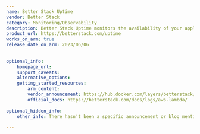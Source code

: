 ```yaml
---
name: Better Stack Uptime
vendor: Better Stack
category: Monitoring/Observability
description: Better Stack Uptime monitors the availability of your applications and alerts you to any downtime, ensuring uninterrupted service.
product_url: https://betterstack.com/uptime
works_on_arm: true
release_date_on_arm: 2023/06/06
 
 
optional_info:
    homepage_url:
    support_caveats:
    alternative_options:
    getting_started_resources:
        arm_content:
        vendor_announcement: https://hub.docker.com/layers/betterstack/aws-ecs-fluent-bit/arm64-1/images/sha256-89b99ac3fa15bf4246846a454d3a413e907a38d231ddfe7cb0665fbc7af6330e?context=explore
        official_docs: https://betterstack.com/docs/logs/aws-lambda/
 
optional_hidden_info:
    other_info: There hasn't been a specific announcement or blog mentioning ARM64 support, but in the installation steps, it specifies using an [ARM-based instance](https://betterstack.com/docs/logs/aws-ecs/), and they utilize the BetterStack Docker image for ARM64.
 
---
```

